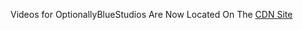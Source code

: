 Videos for OptionallyBlueStudios Are Now Located On The [CDN Site](https://optionallybluestudios.github.io/cdn?goto=vids)
